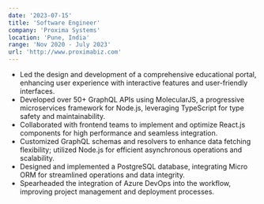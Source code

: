 ```yaml
---
date: '2023-07-15'
title: 'Software Engineer'
company: 'Proxima Systems'
location: 'Pune, India'
range: 'Nov 2020 - July 2023'
url: 'http://www.proximabiz.com'
---
```


- Led the design and development of a comprehensive educational portal, enhancing user experience with interactive features
  and user-friendly interfaces.
- Developed over 50+ GraphQL APIs using MolecularJS, a progressive microservices framework for Node.js, leveraging
  TypeScript for type safety and maintainability.
- Collaborated with frontend teams to implement and optimize React.js components for high performance and seamless
  integration.
- Customized GraphQL schemas and resolvers to enhance data fetching flexibility; utilized Node.js for efficient asynchronous
  operations and scalability.
- Designed and implemented a PostgreSQL database, integrating Micro ORM for streamlined operations and data integrity.
- Spearheaded the integration of Azure DevOps into the workflow, improving project management and deployment processes.
